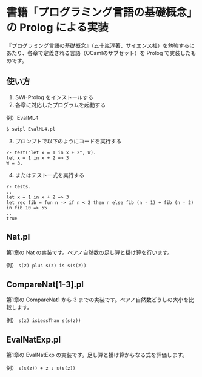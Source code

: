 # 書籍「プログラミング言語の基礎概念」の Prolog による実装

『プログラミング言語の基礎概念』（五十嵐淳著、サイエンス社）を勉強するにあたり、各章で定義される言語（OCamlのサブセット）を Prolog で実装したものです。

## 使い方

1. SWI-Prolog をインストールする
2. 各章に対応したプログラムを起動する

例）EvalML4
```
$ swipl EvalML4.pl
```
3. プロンプトで以下のようにコードを実行する
```
?- test("let x = 1 in x + 2", W).
let x = 1 in x + 2 => 3
W = 3.
```
4. またはテスト一式を実行する
```
?- tests.
..
let x = 1 in x + 2 => 3
let rec fib = fun n -> if n < 2 then n else fib (n - 1) + fib (n - 2) in fib 10 => 55
..
true
```

## Nat.pl

第1章の Nat の実装です。ペアノ自然数の足し算と掛け算を行います。

例）
```s(z) plus s(z) is s(s(z))```

## CompareNat[1-3].pl

第1章の CompareNat1 から 3 までの実装です。ペアノ自然数どうしの大小を比較します。

例）
```s(z) isLessThan s(s(z))```

## EvalNatExp.pl

第1章の EvalNatExp の実装です。足し算と掛け算からなる式を評価します。

例）
```s(s(z)) + z ⇓ s(s(z))```
